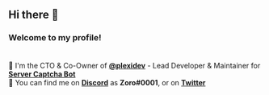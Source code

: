 ## Hi there 👋
### Welcome to my profile!</br></br>
🔭 I'm the CTO & Co-Owner of [**@plexidev**](https://github.com/plexidev) - Lead Developer & Maintainer for [**Server Captcha Bot**](https://captchabot.xyz)</br>
💬 You can find me on [**Discord**](https://discord.com/invite/plexidev) as **Zoro#0001**, or on [**Twitter**](https://twitter.com/ZoroticWasTaken)</br>
